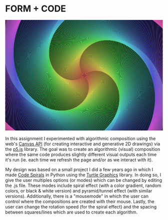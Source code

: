 # FORM + CODE

![Algorithmic Composition Art](images/art.png)

In this assignment I experimented with algorithmic composition using the web's [Canvas API](https://developer.mozilla.org/en-US/docs/Web/API/Canvas_API) (for creating interactive and generative 2D drawings) via the [p5.js](https://p5js.org/) library. The goal was to create an algorithmic (visual) composition where the same code produces slightly different visual outputs each time it's run (ie. each time we refresh the page and/or as we interact with it).

My design was based on a small project I did a few years ago in which I made [Code Spirals](https://www.instructables.com/id/Easy-Designs-Turtle-Graphics-Python/) in Python using the [Turtle Graphics](https://docs.python.org/3.3/library/turtle.html?highlight=turtle) library. In doing so, I give the user multiples options (or modes) which can be changed by editing the .js file. These modes include spiral effect (with a color gradient, random colors, or black & white version) and pyramid/tunnel effect (with similar versions). Additionally, there is a "mousemode" in which the user can control where the compositions are created with their mouse. Lastly, the user can change the rotation speed (for the spiral effect) and the spacing between squares/lines which are used to create each algorithm. 
